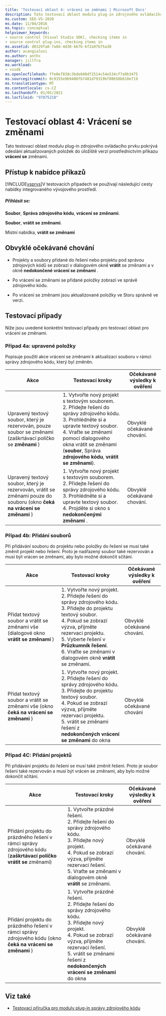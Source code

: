 ```yaml
---
title: 'Testovací oblast 4: vrácení se změnami | Microsoft Docs'
description: Tato testovací oblast modulu plug-in zdrojového ovládacího prvku pokrývá odeslání aktualizovaných položek do úložiště verzí pomocí příkazu vrátit se změnami.
ms.custom: SEO-VS-2020
ms.date: 11/04/2016
ms.topic: conceptual
helpviewer_keywords:
- source control [Visual Studio SDK], checking items in
- source control plug-ins, checking items in
ms.assetid: d0329fa8-7a8d-4d30-b67b-6f2a97b75a30
author: acangialosi
ms.author: anthc
manager: jillfra
ms.workload:
- vssdk
ms.openlocfilehash: ffe0e7838c3bde048df2514c54e534cf7a9b3475
ms.sourcegitcommit: 0c9155e9b9408fb7481d79319bf08650b610e719
ms.translationtype: MT
ms.contentlocale: cs-CZ
ms.lasthandoff: 01/05/2021
ms.locfileid: "97875218"
---
```

# <a name="test-area-4-check-in"></a>Testovací oblast 4: Vrácení se změnami
Tato testovací oblast modulu plug-in zdrojového ovládacího prvku pokrývá odeslání aktualizovaných položek do úložiště verzí prostřednictvím příkazu **vrácení se** změnami.

## <a name="command-menu-access"></a>Přístup k nabídce příkazů
 [!INCLUDE[vsprvs](../../code-quality/includes/vsprvs_md.md)]V testovacích případech se používají následující cesty nabídky integrovaného vývojového prostředí.

##### <a name="check-in"></a>Přihlásit se:
 **Soubor**, **Správa zdrojového kódu**, **vrácení se změnami**.

 **Soubor**, **vrátit se změnami**.

 Místní nabídka, **vrátit se změnami**

## <a name="common-expected-behavior"></a>Obvyklé očekávané chování

- Projekty a soubory přidané do řešení nebo projektu pod správou zdrojových kódů se zobrazí v dialogovém okně **vrátit** se změnami a v okně **nedokončené vrácení se změnami** .

- Po vrácení se změnami se přidané položky zobrazí ve správě zdrojového kódu.

- Po vrácení se změnami jsou aktualizované položky ve Storu správně ve verzi.

## <a name="test-cases"></a>Testovací případy
 Níže jsou uvedené konkrétní testovací případy pro testovací oblast pro vrácení se změnami.

### <a name="case-4a-modified-items"></a>Případ 4a: upravené položky
 Popisuje použití akce vrácení se změnami k aktualizaci souboru v rámci správy zdrojového kódu, který byl změněn.

|Akce|Testovací kroky|Očekávané výsledky k ověření|
|------------|----------------|--------------------------------|
|Upravený textový soubor, který je rezervován, pouze soubor se změnami (zaškrtávací políčko se **změnami** )|1. Vytvořte nový projekt s textovým souborem.<br />2. Přidejte řešení do správy zdrojového kódu.<br />3. Prohlédněte si a upravte textový soubor.<br />4. Vraťte se změnami pomocí dialogového okna vrátit se změnami (**soubor**, Správa **zdrojového kódu**, **vrátit se změnami**).|Obvyklé očekávané chování.|
|Upravený textový soubor, který je rezervován, vrátit se změnami pouze do souboru (okno **čeká na vrácení se změnami** )|1. Vytvořte nový projekt s textovým souborem.<br />2. Přidejte řešení do správy zdrojového kódu.<br />3. Prohlédněte si a upravte textový soubor.<br />4. Projděte si okno s **nedokončenými změnami** .|Obvyklé očekávané chování.|

### <a name="case-4b-adding-files"></a>Případ 4b: Přidání souborů
 Při přidávání souboru do projektu nebo položky do řešení se musí také změnit projekt nebo řešení. Proto je nadřazený soubor také rezervován a musí být vrácen se změnami, aby bylo možné dokončit sčítání.

|Akce|Testovací kroky|Očekávané výsledky k ověření|
|------------|----------------|--------------------------------|
|Přidat textový soubor a vrátit se změnami vše (dialogové okno **vrátit se změnami** )|1. Vytvořte nový projekt.<br />2. Přidejte řešení do správy zdrojového kódu.<br />3. Přidejte do projektu textový soubor.<br />4. Pokud se zobrazí výzva, přijměte rezervaci projektu.<br />5. Vyberte řešení v **Průzkumník řešení**.<br />6. Vraťte se změnami v dialogovém okně **vrátit** se změnami.|Obvyklé očekávané chování.|
|Přidat textový soubor a vrátit se změnami vše (okno **čeká na vrácení se změnami** )|1. Vytvořte nový projekt.<br />2. Přidejte řešení do správy zdrojového kódu.<br />3. Přidejte do projektu textový soubor.<br />4. Pokud se zobrazí výzva, přijměte rezervaci projektu.<br />5. vrátit se změnami řešení z **nedokončených vrácení se změnami** do okna|Obvyklé očekávané chování|

### <a name="case-4c-adding-projects"></a>Případ 4C: Přidání projektů
 Při přidávání projektu do řešení se musí také změnit řešení. Proto je soubor řešení také rezervován a musí být vrácen se změnami, aby bylo možné dokončit sčítání.

|Akce|Testovací kroky|Očekávané výsledky k ověření|
|------------|----------------|--------------------------------|
|Přidání projektu do prázdného řešení v rámci správy zdrojového kódu (**zaškrtávací políčko vrátit se** změnami)|1. Vytvořte prázdné řešení.<br />2. Přidejte řešení do správy zdrojového kódu.<br />3. Přidejte nový projekt.<br />4. Pokud se zobrazí výzva, přijměte rezervaci řešení.<br />5. Vraťte se změnami v dialogovém okně **vrátit** se změnami.|Obvyklé očekávané chování.|
|Přidání projektu do prázdného řešení v rámci správy zdrojového kódu (okno **čeká na vrácení se změnami** )|1. Vytvořte prázdné řešení.<br />2. Přidejte řešení do správy zdrojového kódu.<br />3. Přidejte nový projekt.<br />4. Pokud se zobrazí výzva, přijměte rezervaci řešení.<br />5. vrátit se změnami řešení z **nedokončených vrácení se změnami** do okna|Obvyklé očekávané chování.|

## <a name="see-also"></a>Viz také
- [Testovací příručka pro moduly plug-in správy zdrojového kódu](../../extensibility/internals/test-guide-for-source-control-plug-ins.md)
